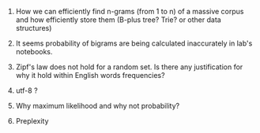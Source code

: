1. How we can efficiently find n-grams (from 1 to n) of a massive corpus and how efficiently store them (B-plus tree? Trie? or other data structures) 

2. It seems probability of bigrams are being calculated inaccurately in lab's notebooks.

3. Zipf's law does not hold for a random set. Is there any justification for why it hold within English words frequencies? 

4. utf-8 ?

5. Why maximum likelihood and why not probability?

6. Preplexity

